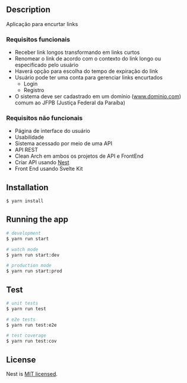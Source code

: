 ## Description

Aplicação para encurtar links

### Requisitos funcionais

- Receber link longos transformando em links curtos
- Renomear o link de acordo com o contexto do link longo ou especificado pelo usuário
- Haverá opção para escolha do tempo de expiração do link
- Usuário pode ter uma conta para gerenciar links encurtados
  - Login
  - Registro
- O sistema deve ser cadastrado em um domínio (www.dominio.com) comum ao JFPB (Justiça Federal da Paraíba)

### Requisitos não funcionais

- Página de interface do usuário
- Usabilidade
- Sistema acessado por meio de uma API
- API REST
- Clean Arch em ambos os projetos de API e FrontEnd
- Criar API usando [Nest](https://github.com/nestjs/nest)
- Front End usando Svelte Kit

## Installation

```bash
$ yarn install
```

## Running the app

```bash
# development
$ yarn run start

# watch mode
$ yarn run start:dev

# production mode
$ yarn run start:prod
```

## Test

```bash
# unit tests
$ yarn run test

# e2e tests
$ yarn run test:e2e

# test coverage
$ yarn run test:cov
```

## License

Nest is [MIT licensed](LICENSE).
